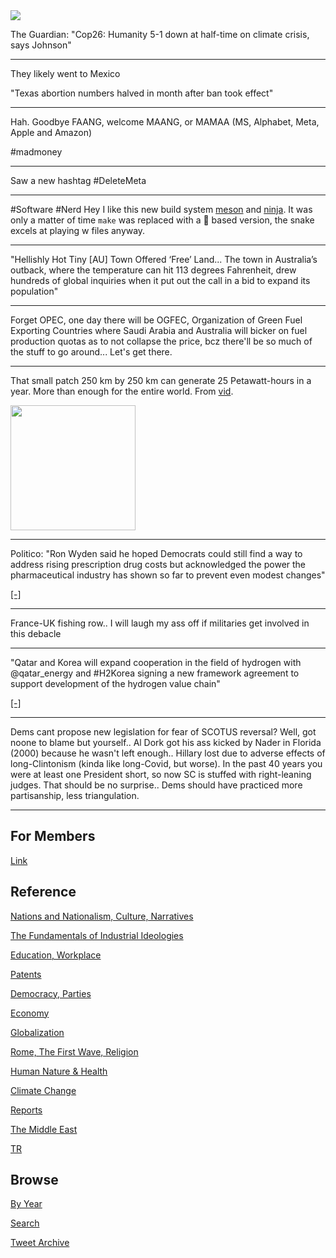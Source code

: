 <img src="https://drive.google.com/uc?export=view&id=1B2wf9R7AMH1d7Vw6e2mucLbIQ5NSjir7"/>

The Guardian: "Cop26: Humanity 5-1 down at half-time on climate crisis, says Johnson"

---

They likely went to Mexico

"Texas abortion numbers halved in month after ban took effect"

---

Hah. Goodbye FAANG, welcome MAANG, or MAMAA (MS, Alphabet, Meta, Apple
and Amazon)

\#madmoney

---

Saw a new hashtag \#DeleteMeta

---

\#Software \#Nerd Hey I like this new build system [meson](http://mesonbuild.com/)
and [ninja](https://ninja-build.org/). It was only a matter of time `make`
was replaced with a 🐍 based version, the snake excels at playing w files anyway.

---

"Hellishly Hot Tiny [AU] Town Offered ‘Free’ Land...  The town in
Australia’s outback, where the temperature can hit 113 degrees
Fahrenheit, drew hundreds of global inquiries when it put out the call
in a bid to expand its population"

---

Forget OPEC, one day there will be OGFEC, Organization of Green Fuel
Exporting Countries where Saudi Arabia and Australia will bicker on
fuel production quotas as to not collapse the price, bcz there'll be
so much of the stuff to go around... Let's get there.

---

That small patch 250 km by 250 km can generate 25 Petawatt-hours
in a year. More than enough for the entire world.
From [vid](https://youtu.be/gtmWGPaDkoI?t=417).

<img width="200" src="https://pbs.twimg.com/media/FCtvwEsXMAYg9Tp?format=png&name=small"/>

---

Politico: "Ron Wyden said he hoped Democrats could still find a way to
address rising prescription drug costs but acknowledged the power the
pharmaceutical industry has shown so far to prevent even modest
changes"

[[-]](https://www.politico.com/news/2021/10/28/democrats-drug-pricing-social-spending-517490)

---

France-UK fishing row.. I will laugh my ass off if militaries get
involved in this debacle

---

"Qatar and Korea will expand cooperation in the field of hydrogen with
@qatar_energy and #H2Korea signing a new framework agreement to
support development of the hydrogen value chain"

[[-]](https://www.h2-view.com/story/qatarenergy-h2korea-sign-agreement-to-expand-and-enhance-the-hydrogen-supply-chain/)

---

Dems cant propose new legislation for fear of SCOTUS reversal? Well,
got noone to blame but yourself.. Al Dork got his ass kicked by Nader
in Florida (2000) because he wasn't left enough.. Hillary lost due to
adverse effects of long-Clintonism (kinda like long-Covid, but worse).
In the past 40 years you were at least one President short, so now SC
is stuffed with right-leaning judges. That should be no
surprise.. Dems should have practiced more partisanship, less
triangulation.

---

## For Members

[Link](https://thirdwave-members.herokuapp.com)

## Reference

[Nations and Nationalism, Culture, Narratives](/2013/02/nations-and-nationalism.md)

[The Fundamentals of Industrial Ideologies](/2011/04/fundamentals-of-industrial-ideologies.md)

[Education, Workplace](2017/09/education-workplace.md)

[Patents](/2018/09/patents.md)

[Democracy, Parties](/2016/11/democracy.md)

[Economy](/2018/05/economy.md)

[Globalization](/2018/09/globalization.md)

[Rome, The First Wave, Religion](/2017/12/rome.md)

[Human Nature & Health](/2020/07/human-nature.md)

[Climate Change](/2018/12/climate.md)

[Reports](/2019/05/reports.md)

[The Middle East](/2019/07/middleeast.md)

[TR](../tr)

## Browse

[By Year](years.md)

[Search](search.html)

[Tweet Archive](/tweets/README.md)


